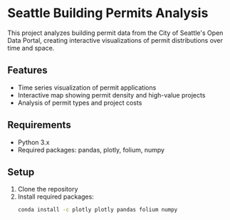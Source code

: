 # Seattle Building Permits Analysis

This project analyzes building permit data from the City of Seattle's Open Data Portal, creating interactive visualizations of permit distributions over time and space.

## Features
- Time series visualization of permit applications
- Interactive map showing permit density and high-value projects
- Analysis of permit types and project costs

## Requirements
- Python 3.x
- Required packages: pandas, plotly, folium, numpy

## Setup
1. Clone the repository
2. Install required packages:
   ```bash
   conda install -c plotly plotly pandas folium numpy